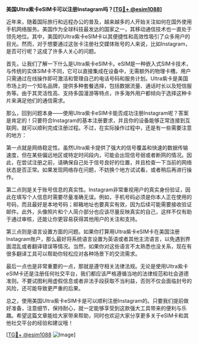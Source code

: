 **美国Ultra紫卡eSIM卡可以注册Instagram吗？[[TG💪+ @esim1088](https://t.me/s/esim1088)]**

近年来，随着国际旅行和远程办公的普及，越来越多的人开始关注如何在国外使用手机网络服务。美国作为全球科技最发达的国家之一，其移动通信技术也一直处于领先地位。其中，美国的Ultra紫卡eSIM卡以其便捷性和高效性吸引了众多用户的目光。然而，对于想要通过这张卡注册社交媒体账号的人来说，比如Instagram，是否可行呢？这成了许多人关心的问题。

首先，让我们了解一下什么是Ultra紫卡eSIM卡。eSIM是一种嵌入式SIM卡技术，与传统的实体SIM卡不同，它可以直接集成在设备中，无需额外的物理卡槽。用户只需通过在线操作即可激活和管理自己的电话号码和服务计划。Ultra紫卡是美国市场上的一个知名品牌，提供多种套餐选择，包括数据流量、通话时长以及短信服务等。由于其灵活性高、支持多国漫游等特点，许多海外用户都倾向于选择这种卡片来满足他们的通信需求。

那么，回到问题本身——使用Ultra紫卡eSIM卡能否成功注册Instagram呢？答案是肯定的！只要符合Instagram的基本注册要求，并且你的设备能够正常连接到互联网，就可以顺利完成注册过程。不过，在实际操作过程中，还是有一些需要注意的地方：

第一点就是网络稳定性。虽然Ultra紫卡提供了强大的信号覆盖和快速的数据传输速度，但在某些偏远地区或特定时间段内，可能会出现信号弱或者断网的情况。因此，在尝试注册之前，请确保自己处于信号良好的位置，并且检查一下当前的网络状态是否正常。如果发现网络存在问题，不妨换个地方试试看，或者稍后再进行操作。

第二点则是关于账号信息的真实性。Instagram非常重视用户的真实身份验证，因此在填写个人信息时需要尽量准确无误。例如，手机号码必须是你本人正在使用的号码，而且最好是本地号码；邮箱地址也要真实有效，因为后续可能需要接收验证邮件。此外，头像照片和个人简介部分也应该尽量反映真实的自己，这样不仅有助于通过审核，还能让你更容易获得其他用户的关注和支持。

第三点则是语言设置方面的问题。如果你打算用Ultra紫卡eSIM卡在美国注册Instagram账户，那么最好将系统语言设置为英语或者其他主流语言，以免遇到界面混乱或者翻译错误等情况。当然，如果你对这些语言不太熟悉也没关系，现在有很多翻译工具可以帮助你轻松应对各种场景下的交流需求。

最后一点也是非常重要的一点，那就是遵守相关法律法规。无论是使用Ultra紫卡eSIM卡还是注册任何社交平台，我们都应该严格遵循当地的法律规范和社会道德准则。不要试图利用虚假信息或者非法手段获取不当利益，否则不仅会面临封号的风险，还可能导致更严重的后果。

总之，使用美国Ultra紫卡eSIM卡是可以顺利注册Instagram的。只要我们提前做好准备，注意细节，保持耐心，就一定能够享受到这款强大工具带来的便利与乐趣。希望这篇文章能给大家带来帮助，同时也欢迎大家分享更多关于eSIM卡和其他社交平台的经验和建议哦！

[[TG💪+ @esim1088](https://t.me/s/esim1088) ![Image](https://i.postimg.cc/4NQfJmqS/Snipaste-2025-05-13-00-14-12.png)]